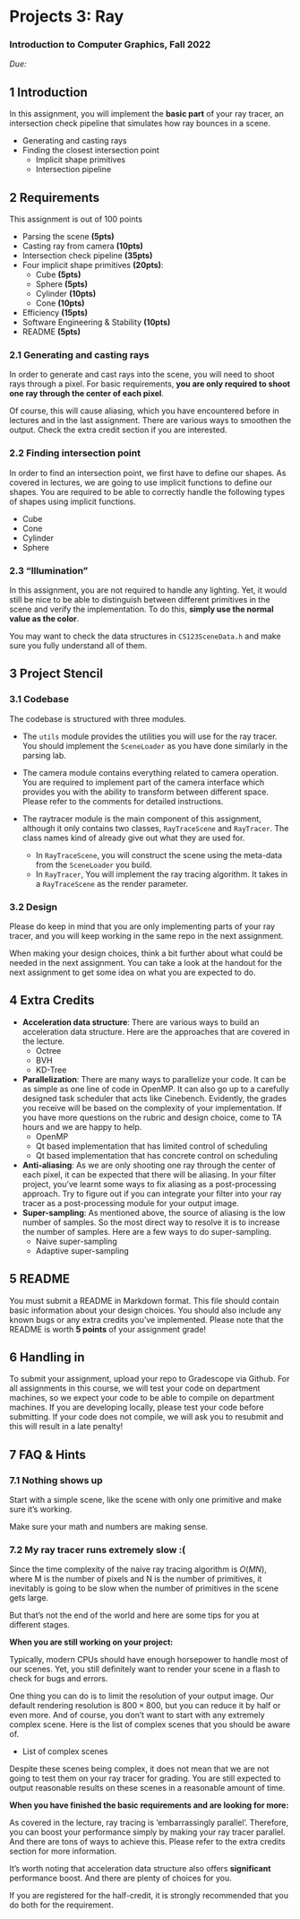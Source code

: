 <!--
 * @FilePath: \projects_ray\docs\ray_1\README.md
 * @Author: AceSix
 * @Date: 2022-07-08 21:25:24
 * @LastEditors: AceSix
 * @LastEditTime: 2022-07-08 21:39:22
 * Copyright (C) 2022 Brown U. All rights reserved.
-->
# Projects 3: Ray

### Introduction to Computer Graphics, Fall 2022

*Due:*


## 1 Introduction

In this assignment, you will implement the **basic part** of your ray tracer, an intersection check pipeline that simulates how ray bounces in a scene. 

- Generating and casting rays
- Finding the closest intersection point
  - Implicit shape primitives
  - Intersection pipeline

## 2 Requirements

This assignment is out of 100 points

* Parsing the scene **(5pts)**
* Casting ray from camera **(10pts)**
* Intersection check pipeline **(35pts)**
* Four implicit shape primitives **(20pts)**:
  * Cube **(5pts)**
  * Sphere **(5pts)**
  * Cylinder **(10pts)**
  * Cone **(10pts)**
* Efficiency **(15pts)**
* Software Engineering & Stability **(10pts)**
* README **(5pts)**

### 2.1 Generating and casting rays

In order to generate and cast rays into the scene, you will need to shoot rays through a pixel. For basic requirements, **you are only required to shoot one ray through the center of each pixel**. 

Of course, this will cause aliasing, which you have encountered before in lectures and in the last assignment. There are various ways to smoothen the output. Check the extra credit section if you are interested.

### 2.2 Finding intersection point

In order to find an intersection point, we first have to define our shapes. As covered in lectures, we are going to use implicit functions to define our shapes. You are required to be able to correctly handle the following types of shapes using implicit functions. 

- Cube
- Cone
- Cylinder
- Sphere

### 2.3 “Illumination”
In this assignment, you are not required to handle any lighting. Yet, it would still be nice to be able to distinguish between different primitives in the scene and verify the implementation. To do this, **simply use the normal value as the color**.

You may want to check the data structures in `CS123SceneData.h` and make sure you fully understand all of them.

## 3 Project Stencil

### 3.1 Codebase

The codebase is structured with three modules.

- The `utils` module provides the utilities you will use for the ray tracer. You should implement the `SceneLoader` as you have done similarly in the parsing lab.

- The camera module contains everything related to camera operation. You are required to implement part of the camera interface which provides you with the ability to transform between different space. Please refer to the comments for detailed instructions.

- The raytracer module is the main component of this assignment, although it only contains two classes, `RayTraceScene` and `RayTracer`. The class names kind of already give out what they are used for. 
  - In `RayTraceScene`, you will construct the scene using the meta-data from the `SceneLoader` you build.
  - In `RayTracer`, You will implement the ray tracing algorithm. It takes in a `RayTraceScene` as the render parameter.


### 3.2 Design

Please do keep in mind that you are only implementing parts of your ray tracer, and you will keep working in the same repo in the next assignment. 

When making your design choices, think a bit further about what could be needed in the next assignment. You can take a look at the handout for the next assignment to get some idea on what you are expected to do.

## 4 Extra Credits

* **Acceleration data structure**: There are various ways to build an acceleration data structure. Here are the approaches that are covered in the lecture.
    * Octree
    * BVH
    * KD-Tree
* **Parallelization**: There are many ways to parallelize your code. It can be as simple as one line of code in OpenMP. It can also go up to a carefully designed task scheduler that acts like Cinebench. Evidently, the grades you receive will be based on the complexity of your implementation. If you have more questions on the rubric and design choice, come to TA hours and we are happy to help.
    * OpenMP
    * Qt based implementation that has limited control of scheduling
    * Qt based implementation that has concrete control on scheduling
* **Anti-aliasing**: As we are only shooting one ray through the center of each pixel, it can be expected that there will be aliasing. In your filter project, you’ve learnt some ways to fix aliasing as a post-processing approach. Try to figure out if you can integrate your filter into your ray tracer as a post-processing module for your output image.
*  **Super-sampling**: As mentioned above, the source of aliasing is the low number of samples. So the most direct way to resolve it is to increase the number of samples. Here are a few ways to do super-sampling.
    * Naive super-sampling
    * Adaptive super-sampling

## 5 README

You must submit a README in Markdown format. This file should contain basic information about your design choices. You should also include any known bugs or any extra credits you’ve implemented. Please note that the README is worth **5 points** of your assignment grade!

## 6 Handling in

To submit your assignment, upload your repo to Gradescope via Github. For all assignments in this course, we will test your code on department machines, so we expect your code to be able to compile on department machines. If you are developing locally, please test your code before submitting. If your code does not compile, we will ask you to resubmit and this will result in a late penalty!

## 7 FAQ & Hints

### 7.1 Nothing shows up

Start with a simple scene, like the scene with only one primitive and make sure it’s working.

Make sure your math and numbers are making sense. 

### 7.2 My ray tracer runs extremely slow :(

Since the time complexity of the naive ray tracing algorithm is $O(MN)$, where M is the number of pixels and N is the number of primitives, it inevitably is going to be slow when the number of primitives in the scene gets large. 

But that’s not the end of the world and here are some tips for you at different stages.

**When you are still working on your project:**

Typically, modern CPUs should have enough horsepower to handle most of our scenes. Yet, you still definitely want to render your scene in a flash to check for bugs and errors. 

One thing you can do is to limit the resolution of your output image. Our default rendering resolution is $800\times800$, but you can reduce it by half or even more. And of course, you don’t want to start with any extremely complex scene. Here is the list of complex scenes that you should be aware of.

- List of complex scenes


Despite these scenes being complex, it does not mean that we are not going to test them on your ray tracer for grading. You are still expected to output reasonable results on these scenes in a reasonable amount of time.

**When you have finished the basic requirements and are looking for more:**

As covered in the lecture, ray tracing is ‘embarrassingly parallel’. Therefore, you can boost your performance simply by making your ray tracer parallel. And there are tons of ways to achieve this. Please refer to the extra credits section for more information.

It’s worth noting that acceleration data structure also offers **significant** performance boost. And there are plenty of choices for you.

If you are registered for the half-credit, it is strongly recommended that you do both for the requirement.
